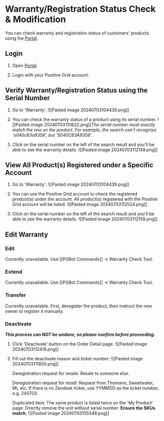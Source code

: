 # Warranty/Registration Status Check & Modification
You can check warranty and registration status of customers' products using the [Portal](https://portal.positivegrid.com/).

## Login

1. Open [Portal](https://portal.positivegrid.com/).
   
2. Login with your Positive Grid account.

## Verify Warranty/Registration Status using the Serial Number

1. Go to 'Warranty'.
	![[Pasted image 20240703104439.png]] 
   
2. You can check the warranty status of a product using its serial number.
   ![[Pasted image 20240703110622.png]]*The serial number must exactly match the one on the product. For example, the search can't recognize 's040c63a9358', but 'S040C63A9358'.*
   
   
3. Click on the serial number on the left of the search result and you'll be able to see the warranty details.
	![[Pasted image 20240703112159.png]]
	


## View All Product(s) Registered under a Specific Account

1. Go to 'Warranty'.
   ![[Pasted image 20240703104439.png]]

2. You can use the Positive Grid account to check the registered product(s) under the account. All product(s) registered with the Positive Grid account will be listed.
   ![[Pasted image 20240703112524.png]]
   	
3. Click on the serial number on the left of the search result and you'll be able to see the warranty details.
   ![[Pasted image 20240703112159.png]]

## Edit Warranty

### Edit
Currently unavailable.
Use [[PGBot Commands]] -> Warranty Check Tool.

### Extend
Currently unavailable.
Use [[PGBot Commands]] -> Warranty Check Tool.

### Transfer
Currently unavailable.
First, deregister the product, then instruct the new owner to register it manually.

### Deactivate
***This process can NOT be undone, so please confirm before proceeding.***

1. Click 'Deactivate' button on the Order Detail page.
   ![[Pasted image 20240703112416.png]]

2. Fill out the deactivate reason and ticket number:
   ![[Pasted image 20240703111850.png]]

   Deregistration request for resale:
   Resale to someone else.
   
   Deregistration request for resell: 
   Request from Thomann, Sweetwater, MI, etc. 
   If there is no Zendesk ticket, use YYMMDD as the ticket number, e.g. 240703.
   
   Duplicated item:
   The same product is listed twice on the 'My Product' page.
   Directly remove the unit without serial number. **Ensure the SKUs match.**
   ![[Pasted image 20240703155348.png]]

